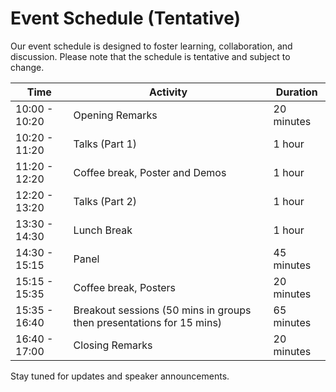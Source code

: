 # Event Schedule (Tentative)

Our event schedule is designed to foster learning, collaboration, and discussion. Please note that the schedule is tentative and subject to change.

| Time          | Activity                                | Duration      |
|---------------|-----------------------------------------|---------------|
| 10:00 - 10:20  | Opening Remarks                         | 20 minutes    |
| 10:20 - 11:20 | Talks (Part 1)                          | 1 hour        |
| 11:20 - 12:20 | Coffee break, Poster and Demos         | 1 hour        |
| 12:20 - 13:20  | Talks (Part 2)                          | 1 hour        |
| 13:30 - 14:30   | Lunch Break                             | 1 hour        |
| 14:30 - 15:15   | Panel                                   | 45 minutes    |
| 15:15 - 15:35   | Coffee break, Posters                   | 20 minutes    |
| 15:35 - 16:40   | Breakout sessions (50 mins in groups then presentations for 15 mins) | 65 minutes |
| 16:40 - 17:00      | Closing Remarks                         | 20 minutes    |


Stay tuned for updates and speaker announcements.
